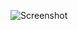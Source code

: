 ![Screenshot](https://raw.githubusercontent.com/Cryakl/Ultimate-RAT-Collection/refs/heads/main/HWorm/H%20Worm%20Plus%20v1.1/Screenshot.png)
